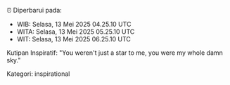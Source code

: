 ⏰ Diperbarui pada:
- WIB: Selasa, 13 Mei 2025 04.25.10 UTC
- WITA: Selasa, 13 Mei 2025 05.25.10 UTC
- WIT: Selasa, 13 Mei 2025 06.25.10 UTC

Kutipan Inspiratif:
"You weren't just a star to me, you were my whole damn sky."


Kategori: inspirational

